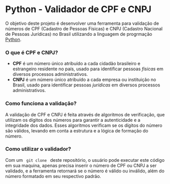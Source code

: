 # Python - Validador de CPF e CNPJ

O objetivo deste projeto é desenvolver uma ferramenta para validação de números de CPF (Cadastro de Pessoas Físicas) e CNPJ (Cadastro Nacional de Pessoas Jurídicas) no Brasil utilizando a linguagem de progrmação [Python](https://www.python.org).

### O que é CPF e CNPJ?

- **CPF** é um número único atribuído a cada cidadão brasileiro e estrangeiro residente no país, usado para identificar pessoas *físicas* em diversos processos administrativos.
- **CNPJ** é um número único atribuído a cada empresa ou instituição no Brasil, usado para identificar pessoas *jurídicas* em diversos processos administrativos.

### Como funciona a validação?

A validação de CPF e CNPJ é feita através de algoritmos de verificação, que utilizam os dígitos dos números para garantir a autenticidade e a integridade dos dados. Esses algoritmos verificam se os dígitos do número são válidos, levando em conta a estrutura e a lógica de formação do número.

### Como utilizar o validador?

Com um `  git clone  ` deste repositório, o usuário pode executar este código em sua maquina, apenas precisa  inserir o número de CPF ou CNPJ a ser validado, e a ferramenta retornará se o número é válido ou inválido, além do número formatado em seu respectivo padrão.
